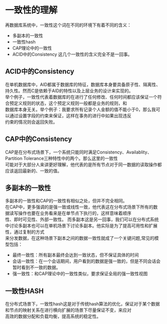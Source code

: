 # 一致性的理解
再数据库系统中，一致性这个词在不同的环境下有着不同的含义：
* 多副本的一致性
* 一致性hash
* CAP理论中的一致性
* ACID中的Consistency
这几个一致性的含义完全不是一回事。

## ACID中的Consistency
在单机数据库中，AID都属于数据库的特征，数据库本身要具备原子性、隔离性、持久性。然而C是依赖于AID的特性以及上层业务的设计来实现的。  
举个例子，一致性代表着数据库的在进行了任何修改、任何时间都应该保证一个符合预定义规则的状态，这个预定义规则一般都是业务的规则，和  
数据库本身无关。举个例子：我要求所有记录个人金额的值不能小于0，那么我可以通过设置字段的约束来保证，这样在事务的进行中如果出现违反  
约束的情况则会返回失败。

## CAP中的Consistency
CAP是在分布式场景下，一个系统只能同时满足Consistency、Availablity、Partition Tolerance三种特性中的两个。那么这里的一致性  
可能对于大部分人来讲更好理解，他代表的是所有节点对于同一数据的读取操作都应该返回最新的、一致的值。

## 多副本的一致性
多副本的一致性和CAP的一致性有相似之处，但并不完全相同。  
在CAP中，更多强调的是强一致或线性一致，他代表这在分布式场景下所有的数据读写操作也要在业务看来是在单节点下执行的，这样意味着顺序  
性、即时可见性、外部一致性。
而多副本这是另一回事，我们可以在分布式系统中讨论多副本也可以在单机场景下讨论多副本。他实际是为了提高可用性和扩展性，通过复制的方式  
来分发数据，在这种场景下副本之间的数据一致性就成了一个关键问题,常见的模型包括：
* 最终一致性：所有副本最终会达到一致状态，但不保证具体的时间
* 会话一致性：在一个会话期间，用户看到的数据是强一致的，但是不同会话会暂时看到不一致的数据。
* 强一致性：和CAP理论中的一致性类似，要求保证全局的强一致性视图

## 一致性HASH
在分布式场景下，一致性hash这是对于传统hash算法的优化，保证对于某个数据和节点的映射关系在进行横向扩展的场景下尽量保证不变，来应对  
高效的数据分配和负载均衡，提高系统的稳定性。


